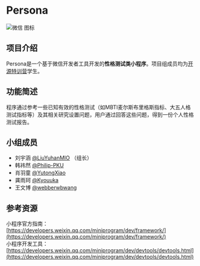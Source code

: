 # Persona

![微信 图标](https://open.weixin.qq.com/zh_CN/htmledition/res/assets/res-design-download/icon64_wx_logo.png)

## 项目介绍  

Persona是一个基于微信开发者工具开发的**性格测试类小程序**。项目组成员均为[开源特训营](https://www.bagevent.com/event/6742706)学生。

## 功能简述

程序通过参考一些已知有效的性格测试（如MBTI麦尔斯布里格斯指标、大五人格测试指标等）及其相关研究设置问题，用户通过回答这些问题，得到一份个人性格测试报告。

## 小组成员

- 刘宇涵 [@LiuYuhanMIO](https://github.com/LiuYuhanMIO) （组长）
- 韩祎然 [@Philip-PKU](https://github.com/Philip-PKU)
- 肖羽童 [@YutongXiao](https://github.com/YutongXiao)
- 龚雨珂 [@Kyouuka](https://github.com/Kyouuka)
- 王文博 [@webberwbwang](https://github.com/webberwbwang)


## 参考资源
小程序官方指南：[https://developers.weixin.qq.com/miniprogram/dev/framework/](https://developers.weixin.qq.com/miniprogram/dev/framework/)  
小程序开发工具：[https://developers.weixin.qq.com/miniprogram/dev/devtools/devtools.html](https://developers.weixin.qq.com/miniprogram/dev/devtools/devtools.html)
